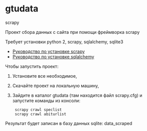 # gtudata

scrapy

Проект сбора данных с сайта при помощи фреймворка scrapy

Требует установки python 2, scrapy, sqlalchemy, sqlite3

- [Руководство по установке scrapy](https://scrapy.readthedocs.io/en/latest/intro/install.html)
- [Руководство по установке sqlalchemy](http://www.sqlalchemy.org/download.html)

Чтобы запустить проект:

1. Установите все необходимое,
2. Скачайте проект на локальную машину,
3. Зайдите в каталог gtudata (там находится файл scrapy.cfg) и запустите  команды из консоли:

        scrapy crawl speclist
        scrapy crawl abiturlist

Результат будет записан в базу данных sqlite: data_scraped
